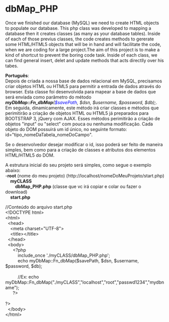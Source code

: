dbMap_PHP
=========

Once we finished our database (MySQL) we need to create HTML objects to populate our database. This php class was developed to mapping 
a database then it creates classes (as many as your database tables). 
Inside of each of those previus classes, the code creates methods to gererate some HTML/HTML5 objects that will be in hand and will 
facilitate the code, when we are coding for a large project.The aim of this project is to make a kind of shortcut to prevent the boring code task.
Inside of each class, we can find general insert, delet and update methods that acts directlly over his tabes. 

<strong>Português</strong>:<br/>
Depois de criada a nossa base de dados relacional em MySQL, precisamos criar objetos HTML ou HTML5 para permitir a entrada de dados através do browser. Esta classe foi desenvolvida
para mapear a base de dados que será enviada como parâmetro do método <em><strong>myDbMap::Fn_dbMap</strong>(<span style="color:blue">$savePath</span>, $dsn, $username, $password, $db);</em>. Em seguida,
dinamicamente, este método irá criar classes e métodos que perimitirão a criação de objetos HTML ou HTML5 já preparados para BOOTSTRAP 3, jQuery com AJAX.
Esses métodos perimitirão a criação de objetos "input" ou "select" com pouca ou nenhuma modificação. Cada objeto do DOM possuirá um id único, no seguinte formato: id="tipo_nomeDaTabela_nomeDoCampo".
<p>Se o desenvolvedor desejar modificar o id, isso poderá ser feito de maneira simples, bem como para a criação de classes e atributos dos elementos HTML/HTML5 do DOM.</p>

A estrutura inicial do seu projeto será simples, como segue o exemplo abaixo:<br/>
-<strong>root</strong> (nome do meu projeto) (http://localhost/nomeDoMeuProjeto/start.php)<br/>
&nbsp;&nbsp;&nbsp;&nbsp;<strong>myCLASS</strong><br/>
&nbsp;&nbsp;&nbsp;&nbsp;&nbsp;&nbsp;&nbsp;&nbsp;<strong>dbMap_PHP.php</strong> (classe que vc irá copiar e colar ou fazer o download)<br/>
&nbsp;&nbsp;&nbsp;&nbsp;<strong>start.php</strong><br/>


//Conteúdo do arquivo start.php<br/>
&lt;!DOCTYPE html&gt;<br/>
&lt;html&gt;<br/>
    &nbsp;&nbsp;&lt;head&gt;<br/>
        &nbsp;&nbsp;&nbsp;&nbsp;&lt;meta charset=&quot;UTF-8&quot;&gt;<br/>
        &nbsp;&nbsp;&nbsp;&nbsp;&lt;title&gt;&lt;/title&gt;<br/>
    &nbsp;&nbsp;&lt;/head&gt;<br/>
    &nbsp;&nbsp;&lt;body&gt;<br/>&nbsp;&nbsp;&nbsp;&nbsp;&nbsp;&nbsp;&lt;?php<br/>&nbsp;&nbsp;&nbsp;&nbsp;&nbsp;&nbsp;&nbsp;&nbsp;&nbsp;&nbsp;include_once './myCLASS/dbMap_PHP.php';<br/>
    &nbsp;&nbsp;&nbsp;&nbsp;&nbsp;&nbsp;&nbsp;&nbsp;&nbsp;&nbsp;echo myDbMap::Fn_dbMap($savePath, $dsn, $username, $password, $db);<br/>&nbsp;&nbsp;&nbsp;&nbsp;&nbsp;&nbsp;<br/>
    &nbsp;&nbsp;&nbsp;&nbsp;&nbsp;&nbsp;&nbsp;&nbsp;&nbsp;&nbsp;//Ex: echo myDbMap::Fn_dbMap("./myCLASS","localhost","root","passwd1234","mydbname");<br/>&nbsp;&nbsp;&nbsp;&nbsp;&nbsp;&nbsp;?&gt;<br/>  
    ?&gt;<br/>
    &nbsp;&nbsp;&lt;/body&gt;<br/>
&lt;/html&gt;<br/>















